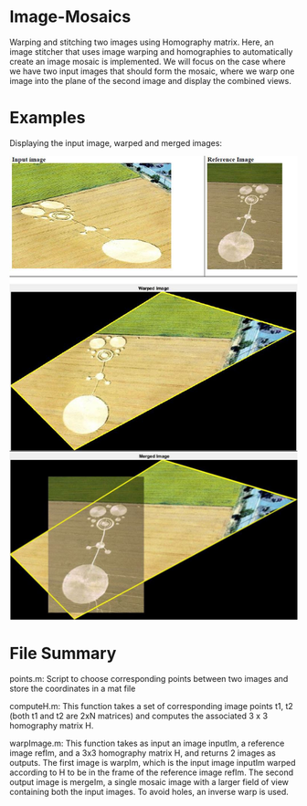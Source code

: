 # Image-Mosaics
Warping and stitching two images using Homography matrix. Here, an image stitcher that uses image warping and homographies to automatically
create an image mosaic is implemented. We will focus on the case where we have two input images that should form the mosaic, where we warp one image into the plane of the second image and display the combined views.

# Examples
Displaying the input image, warped and merged images:

![Img1](/Img1.JPG)
![Img2](/Img2.JPG)

# File Summary

points.m: Script to choose corresponding points between two images and store the coordinates in a mat file

computeH.m: This function takes a set of corresponding image points t1, t2 (both t1 and t2 are 2xN matrices) and computes the associated 3 x 3 homography matrix H.

warpImage.m: This function takes as input an image inputIm, a reference image refIm, and a 3x3 homography matrix H, and returns 2 images as outputs. The first image is warpIm, which is the input image inputIm warped according to H to be in the frame of the reference image refIm. The second output image is mergeIm, a single mosaic image with a larger field of view containing both the input images. To avoid holes, an inverse warp is used. 


